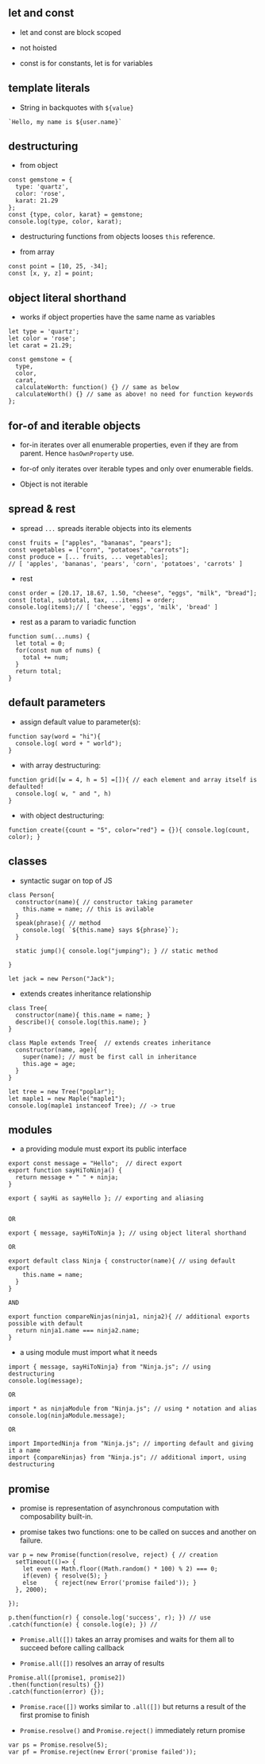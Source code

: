 ## let and const

* let and const are block scoped

* not hoisted

* const is for constants, let is for variables

## template literals

* String in backquotes with `${value}`

```
`Hello, my name is ${user.name}`
```

## destructuring

* from object
```
const gemstone = {
  type: 'quartz',
  color: 'rose',
  karat: 21.29
};
const {type, color, karat} = gemstone;
console.log(type, color, karat);
```
* destructuring functions from objects looses `this` reference.

* from array
```
const point = [10, 25, -34];
const [x, y, z] = point;
```

## object literal shorthand

* works if object properties have the same name as variables

```
let type = 'quartz';
let color = 'rose';
let carat = 21.29;

const gemstone = {
  type,
  color,
  carat,
  calculateWorth: function() {} // same as below
  calculateWorth() {} // same as above! no need for function keywords
};
```

## for-of and iterable objects

* for-in iterates over all enumerable properties, even if they are from parent. Hence `hasOwnProperty` use.

* for-of only iterates over iterable types and only over enumerable fields.

* Object is not iterable

## spread & rest

* spread `...` spreads iterable objects into its elements

```
const fruits = ["apples", "bananas", "pears"];
const vegetables = ["corn", "potatoes", "carrots"];
const produce = [... fruits, ... vegetables];
// [ 'apples', 'bananas', 'pears', 'corn', 'potatoes', 'carrots' ]
```

* rest

```
const order = [20.17, 18.67, 1.50, "cheese", "eggs", "milk", "bread"];
const [total, subtotal, tax, ...items] = order;
console.log(items);// [ 'cheese', 'eggs', 'milk', 'bread' ]
```

* rest as a param to variadic function

```
function sum(...nums) {
  let total = 0;  
  for(const num of nums) {
    total += num;
  }
  return total;
}
```
## default parameters

* assign default value to parameter(s):
```
function say(word = "hi"){
  console.log( word + " world");
}
```

* with array destructuring:
```
function grid([w = 4, h = 5] =[]){ // each element and array itself is defaulted!
  console.log( w, " and ", h)
}
```

* with object destructuring:
```
function create({count = "5", color="red"} = {}){ console.log(count, color); }
```


## classes

* syntactic sugar on top of JS

```
class Person{
  constructor(name){ // constructor taking parameter
    this.name = name; // this is avilable
  }
  speak(phrase){ // method
    console.log( `${this.name} says ${phrase}`);
  }
  
  static jump(){ console.log("jumping"); } // static method

}

let jack = new Person("Jack");
```

* extends creates inheritance relationship

```
class Tree{
  constructor(name){ this.name = name; }
  describe(){ console.log(this.name); }
}

class Maple extends Tree{  // extends creates inheritance
  constructor(name, age){
    super(name); // must be first call in inheritance
    this.age = age;
  }
}

let tree = new Tree("poplar");
let maple1 = new Maple("maple1");
console.log(maple1 instanceof Tree); // -> true
```


## modules

* a providing module must export its public interface 

```
export const message = "Hello";  // direct export
export function sayHiToNinja() {
  return message + " " + ninja;
}

export { sayHi as sayHello }; // exporting and aliasing


OR

export { message, sayHiToNinja }; // using object literal shorthand

OR

export default class Ninja { constructor(name){ // using default export
    this.name = name;
  }
} 

AND 

export function compareNinjas(ninja1, ninja2){ // additional exports possible with default
  return ninja1.name === ninja2.name;
}
```

* a using module must import what it needs

```
import { message, sayHiToNinja} from "Ninja.js"; // using destructuring
console.log(message);

OR

import * as ninjaModule from "Ninja.js"; // using * notation and alias
console.log(ninjaModule.message);

OR

import ImportedNinja from "Ninja.js"; // importing default and giving it a name
import {compareNinjas} from "Ninja.js"; // additional import, using destructuring
```

## promise

* promise is representation of asynchronous computation with composability built-in.

* promise takes two functions: one to be called on succes and another on failure.

```
var p = new Promise(function(resolve, reject) { // creation
  setTimeout(()=> {
    let even = Math.floor((Math.random() * 100) % 2) === 0; 
    if(even) { resolve(5); }
    else     { reject(new Error('promise failed')); }
  }, 2000);
	
});

p.then(function(r) { console.log('success', r); }) // use
.catch(function(e) { console.log(e); }) // 
```

* `Promise.all([])` takes an array promises and waits for them all to succeed before calling callback

* `Promise.all([])` resolves an array of results

```
Promise.all([promise1, promise2])
.then(function(results) {})
.catch(function(error) {});
```

* `Promise.race([])` works similar to `.all([])` but returns a result of the first promise to finish

* `Promise.resolve()` and `Promise.reject()` immediately return promise


```
var ps = Promise.resolve(5);
var pf = Promise.reject(new Error('promise failed'));
```
